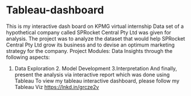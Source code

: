# Tableau-dashboard
 
This is my interactive dash board on KPMG virtual internship
Data set of a hypothetical company called SPRocket Central Pty Ltd was given for analysis.
The project was to analyze the dataset that would help SPRocket Central Pty Ltd grow its business and to devise an optimum marketing strategy for the company.
Project Modules: Data Insights through the following aspects:
1. Data Exploration 2. Model Development 3.Interpretation
And finally, present the analysis via interactive report which was done using Tableau
To view my tableau interactive dashboard, please follow my Tableau Viz
https://lnkd.in/grcze2v
